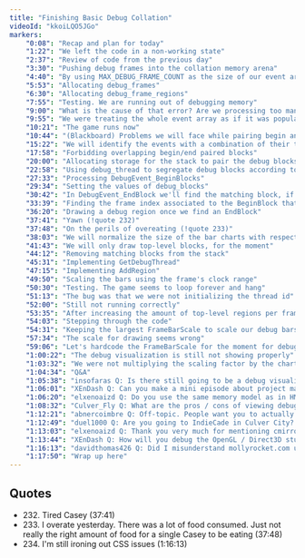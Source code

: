 ```yaml
---
title: "Finishing Basic Debug Collation"
videoId: "kkoiLQO5JGo"
markers:
    "0:08": "Recap and plan for today"
    "1:22": "We left the code in a non-working state"
    "2:37": "Review of code from the previous day"
    "3:30": "Pushing debug frames into the collation memory arena"
    "4:40": "By using MAX_DEBUG_FRAME_COUNT as the size of our event arrays, we assume that only one frame end event will be issued per frame. Let's get rid of that restriction"
    "5:53": "Allocating debug_frames"
    "6:30": "Allocating debug_frame_regions"
    "7:55": "Testing. We are running out of debugging memory"
    "9:00": "What is the cause of that error? Are we processing too many frames?"
    "9:55": "We were treating the whole event array as if it was populated with real events!"
    "10:21": "The game runs now"
    "10:44": "(Blackboard) Problems we will face while pairing begin and end events"
    "15:22": "We will identify the events with a combination of their thread and counter ids. We will pair them using a stack"
    "17:58": "Forbidding overlapping begin/end paired blocks"
    "20:00": "Allocating storage for the stack to pair the debug blocks"
    "22:58": "Using debug_thread to segregate debug blocks according to the threads that originated them"
    "27:33": "Processing DebugEvent_BeginBlocks"
    "29:34": "Setting the values of debug_blocks"
    "30:42": "In DebugEvent_EndBlock we'll find the matching block, if there is one, and pull it out"
    "33:39": "Finding the frame index associated to the BeginBlock that matches our EndBlock"
    "36:20": "Drawing a debug region once we find an EndBlock"
    "37:41": "Yawn (!quote 232)"
    "37:48": "On the perils of overeating (!quote 233)"
    "38:03": "We will normalize the size of the bar charts with respect to the beginning and ending clock values of the frame"
    "41:43": "We will only draw top-level blocks, for the moment"
    "44:12": "Removing matching blocks from the stack"
    "45:31": "Implementing GetDebugThread"
    "47:15": "Implementing AddRegion"
    "49:50": "Scaling the bars using the frame's clock range"
    "50:30": "Testing. The game seems to loop forever and hang"
    "51:13": "The bug was that we were not initializing the thread id"
    "52:00": "Still not running correctly"
    "53:35": "After increasing the amount of top-level regions per frame, the program works but runs really slowly and does not show the debug bars"
    "54:03": "Stepping through the code"
    "54:31": "Keeping the largest FrameBarScale to scale our debug bars"
    "57:34": "The scale for drawing seems wrong"
    "59:06": "Let's hardcode the FrameBarScale for the moment for debugging purposes"
    "1:00:22": "The debug visualization is still not showing properly"
    "1:03:32": "We were not multiplying the scaling factor by the chart height"
    "1:04:34": "Q&A"
    "1:05:38": "insofaras Q: Is there still going to be a debug visualization of the asset memory chunks?"
    "1:06:01": "XEnDash Q: Can you make a mini episode about project management, outsourcing, freelance hiring, etc.? Programming is great but making a game takes more. If not, can you point to good resources on the topic?"
    "1:06:20": "elxenoaizd Q: Do you use the same memory model as in HMH when writing utilities or meta programs, or do you just malloc and it wouldn't matter because the thing runs once, does its thing and closes?"
    "1:08:32": "Culver_Fly Q: What are the pros / cons of viewing debugging information real time vs logging them and viewing them after the fact?"
    "1:12:21": "abnercoimbre Q: Off-topic. People want you to actually drink chocolate wine some time. Are you up for it?"
    "1:12:49": "duel1000 Q: Are you going to IndieCade in Culver City? Would you recommend it?"
    "1:13:03": "elxenoaizd Q: Thank you very much for mentioning cmirror. It addresses a lot of my issues directly and is much more human readable. What was the GetToken written for? For config files? Doesn't seem like for C code"
    "1:13:44": "XEnDash Q: How will you debug the OpenGL / Direct3D stuff when you will ship?"
    "1:16:13": "davidthomas426 Q: Did I misunderstand mollyrocket.com update, or should there be a comic there today having something to do with your project? (!quote 234)"
    "1:17:50": "Wrap up here"
---
```


## Quotes

* 232\. Tired Casey (37:41)
* 233\. I overate yesterday. There was a lot of food consumed. Just not really the right amount of food for a single Casey to be eating (37:48)
* 234\. I'm still ironing out CSS issues (1:16:13)
